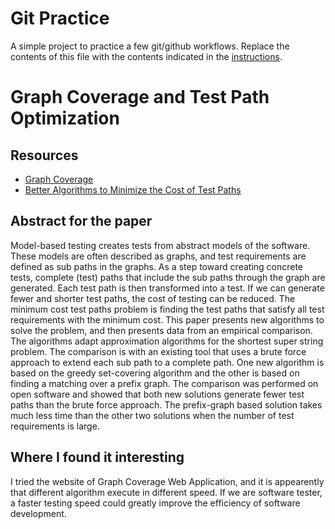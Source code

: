 # Git Practice
A simple project to practice a few git/github workflows.  Replace the contents of this file with the contents indicated in the [instructions](./instructions.md).



# Graph Coverage and Test Path Optimization

## Resources
- [Graph Coverage](https://cs.gmu.edu:8443/offutt/coverage/GraphCoverage)
- [Better Algorithms to Minimize the Cost of Test Paths](https://ieeexplore.ieee.org/document/6200084)

## Abstract for the paper
Model-based testing creates tests from abstract models of the software. These models are often described as graphs, and test requirements are defined as sub paths in the graphs. As a step toward creating concrete tests, complete (test) paths that include the sub paths through the graph are generated. Each test path is then transformed into a test. If we can generate fewer and shorter test paths, the cost of testing can be reduced. The minimum cost test paths problem is finding the test paths that satisfy all test requirements with the minimum cost. This paper presents new algorithms to solve the problem, and then presents data from an empirical comparison. The algorithms adapt approximation algorithms for the shortest super string problem. The comparison is with an existing tool that uses a brute force approach to extend each sub path to a complete path. One new algorithm is based on the greedy set-covering algorithm and the other is based on finding a matching over a prefix graph. The comparison was performed on open software and showed that both new solutions generate fewer test paths than the brute force approach. The prefix-graph based solution takes much less time than the other two solutions when the number of test requirements is large.


## Where I found it interesting

I tried the website of Graph Coverage Web Application, and it is appearently that different algorithm execute in different speed. If we are software tester, a faster testing speed could greatly improve the efficiency of software development.

